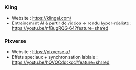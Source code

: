 ### Kling
- Website : https://klingai.com/
-  Entrainement AI à partir de vidéos => rendu hyper-réaliste : https://youtu.be/nfBugRQG-64?feature=shared

### Pixverse 
- Website : https://pixverse.ai/
- Effets speciaux + synchronisation labiale : https://youtu.be/hQVQCddckoc?feature=shared
  

